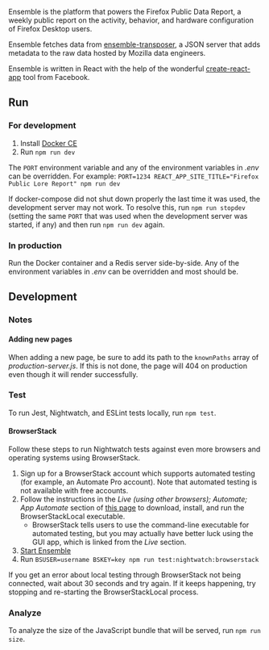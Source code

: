 Ensemble is the platform that powers the Firefox Public Data Report, a weekly
public report on the activity, behavior, and hardware configuration of Firefox
Desktop users.

Ensemble fetches data from
[ensemble-transposer](https://github.com/mozilla/ensemble-transposer), a JSON
server that adds metadata to the raw data hosted by Mozilla data engineers.

Ensemble is written in React with the help of the wonderful
[create-react-app](https://github.com/facebook/create-react-app) tool from
Facebook.

## Run

### For development

1. Install [Docker CE](https://docs.docker.com/install/)
2. Run `npm run dev`

The `PORT` environment variable and any of the environment variables in *.env*
can be overridden. For example:
`PORT=1234 REACT_APP_SITE_TITLE="Firefox Public Lore Report" npm run dev`

If docker-compose did not shut down properly the last time it was used, the
development server may not work. To resolve this, run `npm run stopdev` (setting
the same `PORT` that was used when the development server was started, if any)
and then run `npm run dev` again.

### In production

Run the Docker container and a Redis server side-by-side. Any of the environment
variables in *.env* can be overridden and most should be.

## Development

### Notes

#### Adding new pages

When adding a new page, be sure to add its path to the `knownPaths` array of
*production-server.js*. If this is not done, the page will 404 on production
even though it will render successfully.

### Test

To run Jest, Nightwatch, and ESLint tests locally, run `npm test`.

#### BrowserStack

Follow these steps to run Nightwatch tests against even more browsers and
operating systems using BrowserStack.

1. Sign up for a BrowserStack account which supports automated testing (for
   example, an Automate Pro account). Note that automated testing is not
   available with free accounts.
2. Follow the instructions in the *Live (using other browsers); Automate; App
   Automate* section of [this page](https://www.browserstack.com/local-testing)
   to download, install, and run the BrowserStackLocal executable.
    * BrowserStack tells users to use the command-line executable for automated
      testing, but you may actually have better luck using the GUI app, which is
      linked from the *Live* section.
3. [Start Ensemble](#Run)
4. Run `BSUSER=username BSKEY=key npm run test:nightwatch:browserstack`

If you get an error about local testing through BrowserStack not being
connected, wait about 30 seconds and try again. If it keeps happening, try
stopping and re-starting the BrowserStackLocal process.

### Analyze

To analyze the size of the JavaScript bundle that will be served, run `npm run
size`.